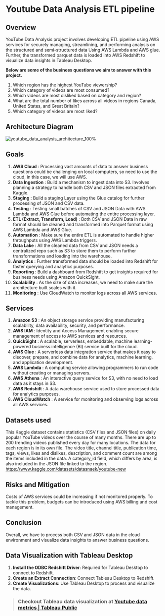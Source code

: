 
# Youtube Data Analysis ETL pipeline

## Overview 
YouTube Data Analysis project involves developing ETL pipeline using AWS services for securely managing, streamlining, and performing analysis on the structured and semi-structured data Using AWS Lambda and AWS glue. Further, the transformed parquet data is loaded into AWS Redshift to visualize data insights in Tableau Desktop.

**Below are some of the business questions we aim to answer with this project.**
1. Which region has the highest YouTube viewership? 
2. Which category of videos are most consumed? 
3. Which videos are most disliked based on category and region? 
4. What are the total number of likes across all videos in regions Canada, United States, and Great Britain? 
5. Which category of videos are most liked? 

## Architecture Diagram

![youtube_data_analysis_architecture_100%](https://github.com/user-attachments/assets/82dd370e-38d3-43a7-9acf-f2190f9822d9)

## Goals
1. **AWS Cloud** : Processing vast amounts of data to answer business questions could be challenging on local computers, so need to use the cloud, in this case, we will use AWS.
2. **Data Ingestion** : Build a mechanism to ingest data into S3. Involves planning a strategy to handle both CSV and JSON files extracted from Kaggle.
3. **Staging** : Build a staging Layer using the Glue catalog for further processing of JSON and CSV data.
4. **Testing** : Testing small batches of CSV and JSON Data with AWS Lambda and AWS Glue before automating the entire processing layer.
5. **ETL (Extract, Transform, Load)** : Both CSV and JSON Data in raw format should be cleaned and transformed into Parquet format using AWS Lambda and AWS Glue.
6. **Automation** : Make sure the entire ETL is automated to handle higher throughputs using AWS Lambda triggers.
7. **Data Lake** : All the cleaned data from CSV and JSON needs a centralized repo such as S3 to store them to perform further transformations and loading into the warehouse.
8. **Analytics** : Further transformed data should be loaded into Redshift for faster querying and analytics purposes.
9. **Reporting** : Build a dashboard from Redshift to get insights required for business needs using Amazon QuickSight.
10. **Scalability** : As the size of data increases, we need to make sure the architecture built scales with it.
11. **Monitoring** : Use CloudWatch to monitor logs across all AWS services.

## Services
1. **Amazon S3** : An object storage service providing manufacturing scalability, data availability, security, and performance.
2. **AWS IAM** : Identity and Access Management enabling secure management of access to AWS services and resources.
3. **QuickSight** : A scalable, serverless, embeddable, machine learning-powered business intelligence (BI) service built for the cloud.
4. **AWS Glue** : A serverless data integration service that makes it easy to discover, prepare, and combine data for analytics, machine learning, and application development.
5. **AWS Lambda** : A computing service allowing programmers to run code without creating or managing servers.
6. **AWS Athena** : An interactive query service for S3, with no need to load data as it stays in S3.
7. **AWS Redshift** : A data warehouse service used to store processed data for analytics purposes.
8. **AWS CloudWatch** : A service for monitoring and observing logs across all AWS services.

## Datasets used
This Kaggle dataset contains statistics (CSV files and JSON files) on daily popular YouTube videos over the course of many months. There are up to 200 trending videos published every day for many locations. The data for each region is in its own file. The video title, channel title, publication time, tags, views, likes and dislikes, description, and comment count are among the items included in the data. A category_id field, which differs by area, is also included in the JSON file linked to the region.
https://www.kaggle.com/datasets/datasnaek/youtube-new

## Risks and Mitigation
Costs of AWS services could be increasing if not monitored properly. To tackle this problem, budgets can be introduced using AWS billing and cost management. 

## Conclusion
Overall, we have to process both CSV and JSON data in the cloud environment and visualize data insights to answer business questions.

## Data Visualization with Tableau Desktop
1. **Install the ODBC Redshift Driver**: Required for Tableau Desktop to connect to Redshift.
2. **Create an Extract Connection**: Connect Tableau Desktop to Redshift.
3. **Create Visualizations**: Use Tableau Desktop to process and visualize the data.

> ### Checkout Tableau data visualization at [Youtube data metrics \| Tableau Public](https://public.tableau.com/app/profile/ravi.shankar.p.r/viz/youtube_data_metrics/Dashboard2)


